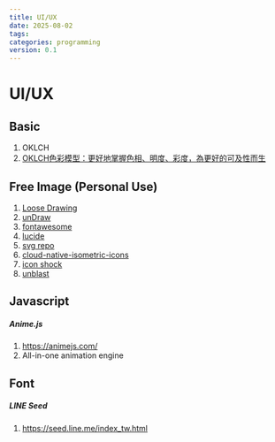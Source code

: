 ```yaml
---
title: UI/UX
date: 2025-08-02
tags: 
categories: programming
version: 0.1
---
```


# UI/UX

## Basic
1. OKLCH
1. [OKLCH色彩模型：更好地掌握色相、明度、彩度，為更好的可及性而生](https://hsiehchengyi.com/blog/oklch-color-model)

## Free Image (Personal Use)
1. [Loose Drawing](https://loosedrawing.com/)
1. [unDraw](https://undraw.co/illustrations)
1. [fontawesome](https://fontawesome.com/icons)
1. [lucide](https://lucide.dev/icons/)
2. [svg repo](https://www.svgrepo.com/)
3. [cloud-native-isometric-icons](https://github.com/fjudith/cloud-native-isometric-icons)
4. [icon shock](https://www.iconshock.com/)
5. [unblast](https://unblast.com/icons/isometric/)

## Javascript
##### Anime.js
1. https://animejs.com/
1. All-in-one animation engine

## Font

##### LINE Seed
1. https://seed.line.me/index_tw.html